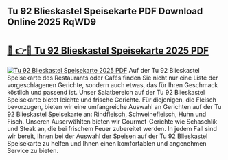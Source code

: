 ## Tu 92 Blieskastel Speisekarte PDF Download Online 2025 RqWD9

# <h2><a href="http://gc7z6o.nevu.top/?p=Tu+92+Blieskastel+Speisekarte">🔗 👉🔴 Tu 92 Blieskastel Speisekarte 2025 PDF</a></h2>

[![Tu 92 Blieskastel Speisekarte 2025 PDF](https://i.imgur.com/dBaPXMq.png)](http://gc7z6o.nevu.top/?p=Tu+92+Blieskastel+Speisekarte)
Auf der Tu 92 Blieskastel Speisekarte des Restaurants oder Cafés finden Sie nicht nur eine Liste der vorgeschlagenen Gerichte, sondern auch etwas, das für Ihren Geschmack köstlich und passend ist. Unser Salatbereich auf der Tu 92 Blieskastel Speisekarte bietet leichte und frische Gerichte. Für diejenigen, die Fleisch bevorzugen, bieten wir eine umfangreiche Auswahl an Gerichten auf der Tu 92 Blieskastel Speisekarte an: Rindfleisch, Schweinefleisch, Huhn und Fisch. Unseren Auserwählten bieten wir Gourmet-Gerichte wie Schaschlik und Steak an, die bei frischem Feuer zubereitet werden. In jedem Fall sind wir bereit, Ihnen bei der Auswahl der Speisen auf der Tu 92 Blieskastel Speisekarte zu helfen und Ihnen einen komfortablen und angenehmen Service zu bieten.

